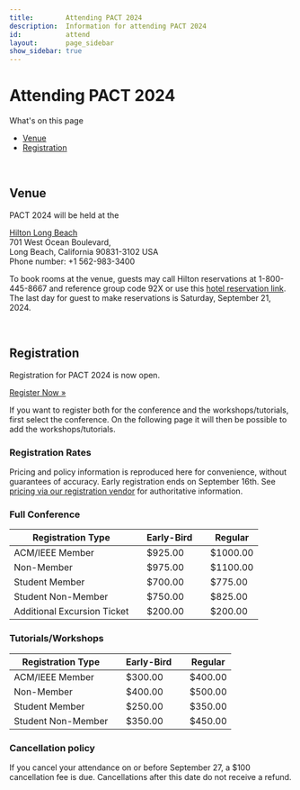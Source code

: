 ```yaml
---
title:        Attending PACT 2024
description:  Information for attending PACT 2024
id:           attend
layout:       page_sidebar
show_sidebar: true
---
```


# Attending PACT 2024

What's on this page

* [Venue](#venue)
* [Registration](#registration)


<br>

## Venue

PACT 2024 will be held at the <br>

[Hilton Long Beach](https://www.hilton.com/en/hotels/lgblhhf-hilton-long-beach/) <br>
701 West Ocean Boulevard, <br> 
Long Beach, California 90831-3102 USA <br>
Phone number: +1 562-983-3400 <br>

To book rooms at the venue, guests may call Hilton reservations at 1-800-445-8667 and reference group code 92X or use this [hotel reservation link](https://www.hilton.com/en/book/reservation/rooms/?ctyhocn=LGBLHHF&arrivalDate=2024-10-12&departureDate=2024-10-17&groupCode=92X&room1NumAdults=1&cid=OM%2CWW%2CHILTONLINK%2CEN%2CDirectLink).
<br>
The last day for guest to make reservations is Saturday, September 21, 2024. 

<br>

## Registration

Registration for PACT 2024 is now open.

<a href="https://cvent.me/rgMYQZ" class="btn btn-primary btn-lg px-4 me-md-2">Register Now »</a>

If you want to register both for the conference and the workshops/tutorials, first select
the conference. On the following page it will then be possible to add the workshops/tutorials.


### Registration Rates

Pricing and policy information is reproduced here for convenience, without guarantees of accuracy.
Early registration ends on September 16th.
See [pricing via our registration vendor](https://web.cvent.com/event/b3dea94b-ee6e-4dbb-bc45-7e44c39553ca/websitePage:f5f1940b-980e-4398-96f6-3b681ef5e4a3) for authoritative information.


### Full Conference

| Registration Type           | | Early-Bird | | Regular  |
|-----------------------------|-|------------|-|----------|
| ACM/IEEE Member             | | $925.00    | | $1000.00 |
| Non-Member     	            | | $975.00    | | $1100.00 |
| Student Member              | | $700.00    | | $775.00  |
| Student Non-Member          | | $750.00    | | $825.00  |
| Additional Excursion Ticket | | $200.00    | | $200.00  |

<!-- <br> -->

### Tutorials/Workshops

| Registration Type   | | Early-Bird | | Regular |
| --------------------|-|------------|-|---------|
| ACM/IEEE Member     | | $300.00    | | $400.00 |
| Non-Member          | | $400.00    | | $500.00 |
| Student Member      | | $250.00    | | $350.00 |
| Student Non-Member  | | $350.00    | | $450.00 |

<!-- <br> -->

### Cancellation policy

If you cancel your attendance on or before September 27, a $100 cancellation fee is due.
Cancellations after this date do not receive a refund.
